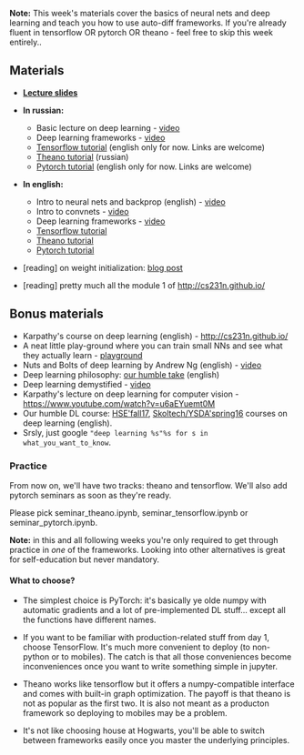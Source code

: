 __Note:__ This week's materials cover the basics of neural nets and deep learning and teach you how to use auto-diff frameworks. If you're already fluent in tensorflow OR pytorch OR theano - feel free to skip this week entirely..

## Materials
* [__Lecture slides__](https://yadi.sk/i/yAO2AJ3M3EKP8g)

- __In russian:__
  * Basic lecture on deep learning - [video](https://yadi.sk/i/yyHZub6R3Ej5dV)
  * Deep learning frameworks - [video](https://yadi.sk/i/hDIkaR4H3EtnXM) 
  * [Tensorflow tutorial](https://www.youtube.com/watch?v=FQ660T4uu7k) (english only for now. Links are welcome)
  * [Theano tutorial](https://yadi.sk/i/54STsEBVpubkn) (russian)
  * [Pytorch tutorial](https://www.youtube.com/watch?v=VMcRWYEKmhw) (english only for now. Links are welcome)

- __In english:__
  * Intro to neural nets and backprop (english) - [video](https://www.youtube.com/watch?v=uXt8qF2Zzfo)
  * Intro to convnets - [video](https://www.youtube.com/watch?v=FmpDIaiMIeA)
  * Deep learning frameworks - [video](https://www.youtube.com/watch?v=Vf_-OkqbwPo)
  * [Tensorflow tutorial](https://www.youtube.com/watch?v=FQ660T4uu7k)
  * [Theano tutorial](https://www.youtube.com/watch?v=OU8I1oJ9HhI)
  * [Pytorch tutorial](https://www.youtube.com/watch?v=VMcRWYEKmhw)

- [reading] on weight initialization: [blog post](http://andyljones.tumblr.com/post/110998971763/an-explanation-of-xavier-initialization)
- [reading] pretty much all the module 1 of http://cs231n.github.io/


## Bonus materials
* Karpathy's course on deep learning (english) - http://cs231n.github.io/
* A neat little play-ground where you can train small NNs and see what they actually learn - [playground](http://playground.tensorflow.org/)
* Nuts and Bolts of deep learning by Andrew Ng (english) - [video](https://www.youtube.com/watch?v=F1ka6a13S9I)
* Deep learning philosophy: [our humble take](https://www.youtube.com/watch?v=9qyE1Ev1Xdw) (english)
* Deep learning demystified - [video](https://www.youtube.com/watch?v=Q9Z20HCPnww)
* Karpathy's lecture on deep learning for computer vision - https://www.youtube.com/watch?v=u6aEYuemt0M
* Our humble DL course: [HSE'fall17](https://github.com/yandexdataschool/HSE_deeplearning), [Skoltech/YSDA'spring16](https://github.com/ddtm/dl-course/) courses on deep learning (english).
* Srsly, just google `"deep learning %s"%s for s in what_you_want_to_know`.

  
### Practice
From now on, we'll have two tracks: theano and tensorflow. We'll also add pytorch seminars as soon as they're ready.

Please pick seminar_theano.ipynb, seminar_tensorflow.ipynb or seminar_pytorch.ipynb.

__Note:__ in this and all following weeks you're only required to get through practice in _one_ of the frameworks. Looking into other alternatives is great for self-education but never mandatory.

#### What to choose?
* The simplest choice is PyTorch: it's basically ye olde numpy with automatic gradients and a lot of pre-implemented DL stuff... except all the functions have different names.
* If you want to be familiar with production-related stuff from day 1, choose TensorFlow. It's much more convenient to deploy (to non-python or to mobiles). The catch is that all those conveniences become inconveniences once you want to write something simple in jupyter.
* Theano works like tensorflow but it offers a numpy-compatible interface and comes with built-in graph optimization. The payoff is that theano is not as popular as the first two. It is also not meant as a producton framework so deploying to mobiles may be a problem.

* It's not like choosing house at Hogwarts, you'll be able to switch between frameworks easily once you master the underlying principles.
  
